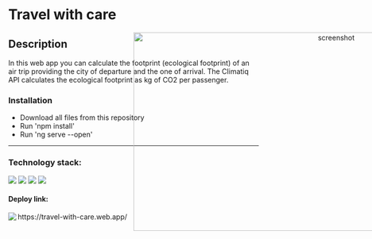 <h1>Travel with care </h1>
<div align="center">
<img src="https://github.com/ery-tech/Travel-with-care/assets/117271118/a48007c8-d87d-45dc-a191-80448d2b77f5" width="800px" height="400px" style="position:absolute" frameBorder="0" class="giphy-embed" alt="screenshot"/>
</div>
<h2> Description </h2>
In this web app you can calculate the footprint (ecological footprint) of an air trip providing the city of departure and the one of arrival.
The Climatiq API calculates the ecological footprint as kg of CO2 per passenger.




<h3>Installation  </h3>
<p> <ul>  
<li>Download all files from this repository  </li>
<li>Run 'npm install'     </li>
<li>Run 'ng serve --open'  </li>
</ul>  </p>
<hr>

<h3>Technology stack: </h3>
<span>
<img src="https://img.shields.io/badge/html5-%23E34F26.svg?style=for-the-badge&logo=html5&logoColor=white" />
<img src="https://img.shields.io/badge/angular-%23DD0031.svg?style=for-the-badge&logo=angular&logoColor=white"    />
<img src="https://img.shields.io/badge/rxjs-%23B7178C.svg?style=for-the-badge&logo=reactivex&logoColor=white" />
<img src="https://img.shields.io/badge/bootstrap-%23563D7C.svg?style=for-the-badge&logo=bootstrap&logoColor=white"    />

  </span>


   <h4>Deploy link:     </h4>
  <span> 
  <img align="left" src="https://img.shields.io/badge/firebase-%23039BE5.svg?style=for-the-badge&logo=firebase">
    https://travel-with-care.web.app/
</span>
